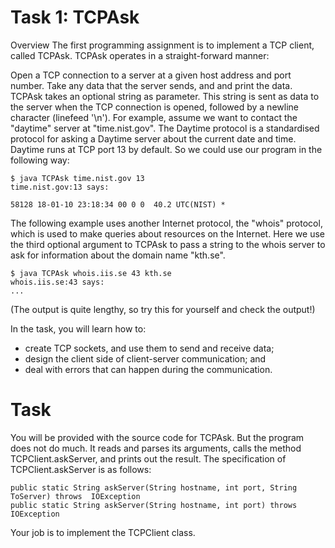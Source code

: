 # Task 1: TCPAsk

Overview
The first programming assignment is to implement a TCP client, called TCPAsk. TCPAsk operates in a straight-forward manner:

Open a TCP connection to a server at a given host address and port number.
Take any data that the server sends, and and print the data.
TCPAsk takes an optional string as parameter. This string is sent as data to the server when the TCP connection is opened, followed by a newline character (linefeed '\n').
For example, assume we want to contact the "daytime" server at "time.nist.gov". The Daytime protocol is a standardised protocol for asking a Daytime server about the current date and time. Daytime runs at TCP port 13 by default. So we could use our program in the following way:
``` 
$ java TCPAsk time.nist.gov 13
time.nist.gov:13 says:

58128 18-01-10 23:18:34 00 0 0  40.2 UTC(NIST) * 
```
The following example uses another Internet protocol, the "whois" protocol, which is used to make queries about resources on the Internet. Here we use the third optional argument to TCPAsk to pass a string to the whois server to ask for information about the domain name "kth.se".
```
$ java TCPAsk whois.iis.se 43 kth.se
whois.iis.se:43 says:
...
```

(The output is quite lengthy, so try this for yourself and check the output!)

In the task, you will learn how to:

- create TCP sockets, and use them to send and receive data;
- design the client side of client-server communication; and
- deal with errors that can happen during the communication.

# Task
You will be provided with the source code for TCPAsk. But the program does not do much. It reads and parses its arguments, calls the method TCPClient.askServer, and prints out the result. The specification of TCPClient.askServer is as follows:
```
public static String askServer(String hostname, int port, String ToServer) throws  IOException
public static String askServer(String hostname, int port) throws  IOException
```
Your job is to implement the TCPClient class.
